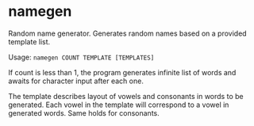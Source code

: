 # namegen

Random name generator. Generates random names based on a provided template list.

Usage:
`namegen COUNT TEMPLATE [TEMPLATES]`

If count is less than 1, the program generates infinite list of words and awaits for character input after each one.

The template describes layout of vowels and consonants in words to be generated. Each vowel in the template will correspond to a vowel in generated words. Same holds for consonants.
